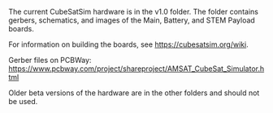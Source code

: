 The current CubeSatSim hardware is in the v1.0 folder.  The folder contains gerbers, schematics, and images of the Main, Battery, and STEM Payload boards.

For information on building the boards, see https://cubesatsim.org/wiki.

Gerber files on PCBWay: https://www.pcbway.com/project/shareproject/AMSAT_CubeSat_Simulator.html

Older beta versions of the hardware are in the other folders and should not be used.
